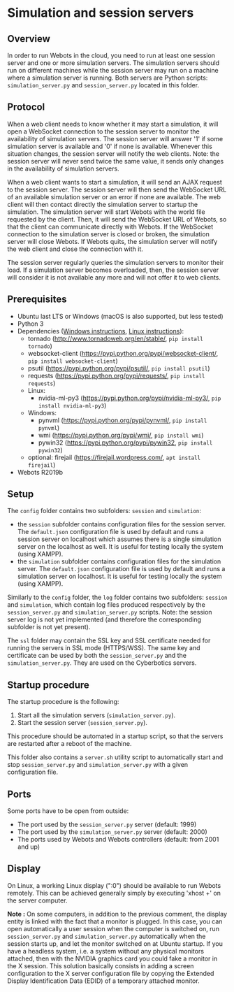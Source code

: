 # Simulation and session servers

## Overview

In order to run Webots in the cloud, you need to run at least one session server and one or more simulation servers.
The simulation servers should run on different machines while the session server may run on a machine where a simulation server
is running. Both servers are Python scripts: `simulation_server.py` and `session_server.py` located in this folder.

## Protocol

When a web client needs to know whether it may start a simulation, it will open a WebSocket connection to the session server to
monitor the availability of simulation servers. The session server will answer '1' if some simulation server is available and
'0' if none is available. Whenever this situation changes, the session server will notify the web clients. Note: the session
server will never send twice the same value, it sends only changes in the availability of simulation servers.

When a web client wants to start a simulation, it will send an AJAX request to the session server. The session server will then
send the WebSocket URL of an available simulation server or an error if none are available. The web client will then contact
directly the simulation server to startup the simulation. The simulation server will start Webots with the world file requested
by the client. Then, it will send the WebSocket URL of Webots, so that the client can communicate directly with Webots. If the
WebSocket connection to the simulation server is closed or broken, the simulation server will close Webots. If Webots quits,
the simulation server will notify the web client and close the connection with it.

The session server regularly queries the simulation servers to monitor their load. If a simulation server becomes overloaded,
then, the session server will consider it is not available any more and will not offer it to web clients.

## Prerequisites

- Ubuntu last LTS or Windows (macOS is also supported, but less tested)
- Python 3
- Dependencies ([Windows instructions](https://github.com/omichel/webots/wiki/Windows-Optional-Dependencies#webots-web-service), [Linux instructions](https://github.com/omichel/webots/wiki/Linux-Optional-Dependencies#webots-web-service)):
  - tornado (http://www.tornadoweb.org/en/stable/, `pip install tornado`)
  - websocket-client (https://pypi.python.org/pypi/websocket-client/, `pip install websocket-client`)
  - psutil (https://pypi.python.org/pypi/psutil/, `pip install psutil`)
  - requests (https://pypi.python.org/pypi/requests/, `pip install requests`)
  - Linux:
    - nvidia-ml-py3 (https://pypi.python.org/pypi/nvidia-ml-py3/, `pip install nvidia-ml-py3`)
  - Windows:
    - pynvml (https://pypi.python.org/pypi/pynvml/, `pip install pynvml`)
    - wmi (https://pypi.python.org/pypi/wmi/, `pip install wmi`)
    - pywin32 (https://pypi.python.org/pypi/pywin32, `pip install pywin32`)
  - optional: firejail (https://firejail.wordpress.com/, `apt install firejail`)
- Webots R2019b

## Setup

The `config` folder contains two subfolders: `session` and `simulation`:

- the `session` subfolder contains configuration files for the session server. The `default.json` configuration file is used
by default and runs a session server on localhost which assumes there is a single simulation server on the localhost as well. It
is useful for testing locally the system (using XAMPP).
- the `simulation` subfolder contains configuration files for the simulation server. The `default.json` configuration file is
used by default and runs a simulation server on localhost. It is useful for testing locally the system (using XAMPP).

Similarly to the `config` folder, the `log` folder contains two subfolders: `session` and `simulation`, which contain log files
produced respectively by the `session_server.py` and `simulation_server.py` scripts.
Note: the session server log is not yet implemented (and therefore the corresponding subfolder is not yet present).

The `ssl` folder may contain the SSL key and SSL certificate needed for running the servers in SSL mode (HTTPS/WSS).
The same key and certificate can be used by both the `session_server.py` and the `simulation_server.py`.
They are used on the Cyberbotics servers.

## Startup procedure

The startup procedure is the following:

1. Start all the simulation servers (`simulation_server.py`).
2. Start the session server (`session_server.py`).

This procedure should be automated in a startup script, so that the servers are restarted after a reboot of the machine.

This folder also contains a `server.sh` utility script to automatically start and stop `session_server.py` and `simulation_server.py` with a given configuration file.

## Ports

Some ports have to be open from outside:

- The port used by the `session_server.py` server (default: 1999)
- The port used by the `simulation_server.py` server (default: 2000)
- The ports used by Webots and Webots controllers (default: from 2001 and up)

## Display

On Linux, a working Linux display (":0") should be available to run Webots remotely.
This can be achieved generally simply by executing 'xhost +' on the server computer.

**Note :** On some computers, in addition to the previous comment, the display entity is linked with the fact that a monitor is plugged.
In this case, you can open automatically a user session when the computer is switched on,
run `session_server.py` and `simulation_server.py` automatically when the session starts up, and let the monitor switched on at Ubuntu startup.
If you have a headless system, i.e. a system without any physical monitors attached, then with the NVIDIA graphics card you could fake a monitor in the X session.
This solution basically consists in adding a screen configuration to the X server configuration file by copying the Extended Display Identification Data (EDID) of a temporary attached monitor.
